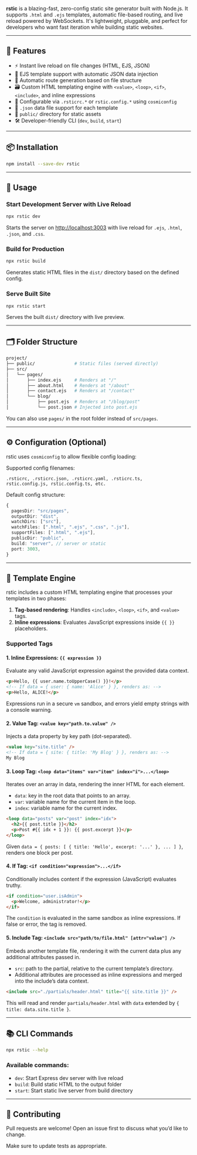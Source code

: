 **rstic** is a blazing-fast, zero-config static site generator built with Node.js. It supports `.html` and `.ejs` templates, automatic file-based routing, and live reload powered by WebSockets. It's lightweight, pluggable, and perfect for developers who want fast iteration while building static websites.

---

## 🚀 Features

- ⚡ Instant live reload on file changes (HTML, EJS, JSON)
- 🧩 EJS template support with automatic JSON data injection
- 🔁 Automatic route generation based on file structure
- 🗃️ Custom HTML templating engine with `<value>`, `<loop>`, `<if>`, `<include>`, and inline expressions
- 🔧 Configurable via `.rsticrc.*` or `rstic.config.*` using `cosmiconfig`
- 🧠 `.json` data file support for each template
- 📁 `public/` directory for static assets
- 🛠️ Developer-friendly CLI (`dev`, `build`, `start`)

---

## 📦 Installation

```bash
npm install --save-dev rstic
```

---

## 🔧 Usage

### Start Development Server with Live Reload

```bash
npx rstic dev
```

Starts the server on [http://localhost:3003](http://localhost:3003) with live reload for `.ejs`, `.html`, `.json`, and `.css`.

### Build for Production

```bash
npx rstic build
```

Generates static HTML files in the `dist/` directory based on the defined config.

### Serve Built Site

```bash
npx rstic start
```

Serves the built `dist/` directory with live preview.

---

## 🗂️ Folder Structure

```bash
project/
├── public/               # Static files (served directly)
├── src/
│   └── pages/
│       ├── index.ejs     # Renders at "/"
│       ├── about.html    # Renders at "/about"
│       ├── contact.ejs   # Renders at "/contact"
│       └── blog/
│           ├── post.ejs  # Renders at "/blog/post"
│           └── post.json # Injected into post.ejs
```

You can also use `pages/` in the root folder instead of `src/pages`.

---

## ⚙️ Configuration (Optional)

rstic uses `cosmiconfig` to allow flexible config loading:

Supported config filenames:

```
.rsticrc, .rsticrc.json, .rsticrc.yaml, .rsticrc.ts,
rstic.config.js, rstic.config.ts, etc.
```

Default config structure:

```ts
{
  pagesDir: "src/pages",
  outputDir: "dist",
  watchDirs: ["src"],
  watchFiles: [".html", ".ejs", ".css", ".js"],
  supportFiles: [".html", ".ejs"],
  publicDir: "public",
  build: "server", // server or static
  port: 3003,
}
```

---

## 🧩 Template Engine

rstic includes a custom HTML templating engine that processes your templates in two phases:

1. **Tag-based rendering**: Handles `<include>`, `<loop>`, `<if>`, and `<value>` tags.
2. **Inline expressions**: Evaluates JavaScript expressions inside `{{ }}` placeholders.

### Supported Tags

#### 1. Inline Expressions: `{{ expression }}`

Evaluate any valid JavaScript expression against the provided data context.

```html
<p>Hello, {{ user.name.toUpperCase() }}!</p>
<!-- If data = { user: { name: 'Alice' } }, renders as: -->
<p>Hello, ALICE!</p>
```

Expressions run in a secure `vm` sandbox, and errors yield empty strings with a console warning.

#### 2. Value Tag: `<value key="path.to.value" />`

Injects a data property by key path (dot-separated).

```html
<value key="site.title" />
<!-- If data = { site: { title: 'My Blog' } }, renders as: -->
My Blog
```

#### 3. Loop Tag: `<loop data="items" var="item" index="i">...</loop>`

Iterates over an array in data, rendering the inner HTML for each element.

- `data`: key in the root data that points to an array.
- `var`: variable name for the current item in the loop.
- `index`: variable name for the current index.

```html
<loop data="posts" var="post" index="idx">
  <h2>{{ post.title }}</h2>
  <p>Post #{{ idx + 1 }}: {{ post.excerpt }}</p>
</loop>
```

Given `data = { posts: [ { title: 'Hello', excerpt: '...' }, ... ] }`, renders one block per post.

#### 4. If Tag: `<if condition="expression">...</if>`

Conditionally includes content if the expression (JavaScript) evaluates truthy.

```html
<if condition="user.isAdmin">
  <p>Welcome, administrator!</p>
</if>
```

The `condition` is evaluated in the same sandbox as inline expressions. If false or error, the tag is removed.

#### 5. Include Tag: `<include src="path/to/file.html" [attr="value"] />`

Embeds another template file, rendering it with the current data plus any additional attributes passed in.

- `src`: path to the partial, relative to the current template’s directory.
- Additional attributes are processed as inline expressions and merged into the include’s data context.

```html
<include src="./partials/header.html" title="{{ site.title }}" />
```

This will read and render `partials/header.html` with `data` extended by `{ title: data.site.title }`.

---

## 📚 CLI Commands

```bash
npx rstic --help
```

### Available commands:

- `dev`: Start Express dev server with live reload
- `build`: Build static HTML to the output folder
- `start`: Start static live server from build directory

---

## 🤝 Contributing

Pull requests are welcome! Open an issue first to discuss what you’d like to change.

Make sure to update tests as appropriate.
